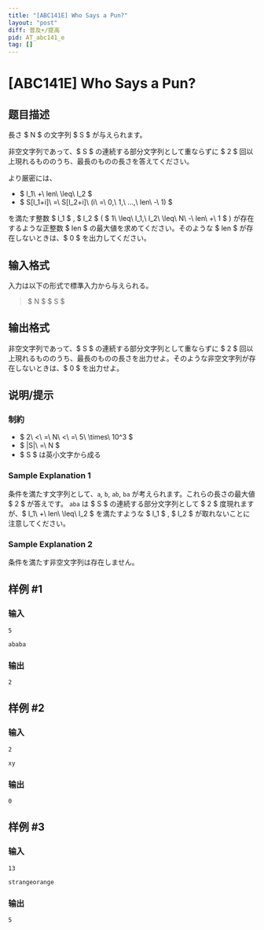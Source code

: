 ```yaml
---
title: "[ABC141E] Who Says a Pun?"
layout: "post"
diff: 普及+/提高
pid: AT_abc141_e
tag: []
---
```


# [ABC141E] Who Says a Pun?

## 题目描述

[problemUrl]: https://atcoder.jp/contests/abc141/tasks/abc141_e

長さ $ N $ の文字列 $ S $ が与えられます。

非空文字列であって、$ S $ の連続する部分文字列として重ならずに $ 2 $ 回以上現れるもののうち、最長のものの長さを答えてください。

より厳密には、

- $ l_1\ +\ len\ \leq\ l_2 $
- $ S[l_1+i]\ =\ S[l_2+i]\ (i\ =\ 0,\ 1,\ ...,\ len\ -\ 1) $

を満たす整数 $ l_1 $ , $ l_2 $ ( $ 1\ \leq\ l_1,\ l_2\ \leq\ N\ -\ len\ +\ 1 $ ) が存在するような正整数 $ len $ の最大値を求めてください。そのような $ len $ が存在しないときは、$ 0 $ を出力してください。

## 输入格式

入力は以下の形式で標準入力から与えられる。

> $ N $ $ S $

## 输出格式

非空文字列であって、$ S $ の連続する部分文字列として重ならずに $ 2 $ 回以上現れるもののうち、最長のものの長さを出力せよ。そのような非空文字列が存在しないときは、$ 0 $ を出力せよ。

## 说明/提示

### 制約

- $ 2\ <\ =\ N\ <\ =\ 5\ \times\ 10^3 $
- $ |S|\ =\ N $
- $ S $ は英小文字から成る

### Sample Explanation 1

条件を満たす文字列として、`a`, `b`, `ab`, `ba` が考えられます。これらの長さの最大値 $ 2 $ が答えです。 `aba` は $ S $ の連続する部分文字列として $ 2 $ 度現れますが、$ l_1\ +\ len\ \leq\ l_2 $ を満たすような $ l_1 $ , $ l_2 $ が取れないことに注意してください。

### Sample Explanation 2

条件を満たす非空文字列は存在しません。

## 样例 #1

### 输入

```
5
ababa
```

### 输出

```
2
```

## 样例 #2

### 输入

```
2
xy
```

### 输出

```
0
```

## 样例 #3

### 输入

```
13
strangeorange
```

### 输出

```
5
```

